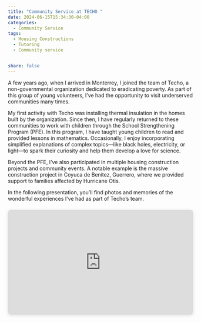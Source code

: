 ```yaml
---
title: "Community Service at TECHO "
date: 2024-06-15T15:34:30-04:00
categories:
  - Community Service
tags:
  - Housing Constructions
  - Tutoring
  - Community service


share: false
---
```


A few years ago, when I arrived in Monterrey, I joined the team of Techo, a non-governmental organization dedicated to eradicating poverty. As part of this group of young volunteers, I’ve had the opportunity to visit underserved communities many times.

My first activity with Techo was installing thermal insulation in the homes built by the organization. Since then, I have regularly returned to these communities to work with children through the School Strengthening Program (PFE). In this program, I have taught young children to read and provided lessons in mathematics. Occasionally, I enjoy incorporating simplified explanations of complex topics—like black holes, electricity, or light—to spark their curiosity and help them develop a love for science.

Beyond the PFE, I’ve also participated in multiple housing construction projects and community events. A notable example is the massive construction project in Coyuca de Benítez, Guerrero, where we provided support to families affected by Hurricane Otis.

In the following presentation, you’ll find photos and memories of the wonderful experiences I’ve had as part of Techo’s team.

<div style="position: relative; width: 100%; height: 0; padding-top: 56.3415%;
 padding-bottom: 0; box-shadow: 0 2px 8px 0 rgba(63,69,81,0.16); margin-top: 1.6em; margin-bottom: 0.9em; overflow: hidden;
 border-radius: 8px; will-change: transform;">
  <iframe loading="lazy" style="position: absolute; width: 100%; height: 100%; top: 0; left: 0; border: none; padding: 0;margin: 0;"
    src="https://www.canva.com/design/DAGcJgebrzY/bdAmKTBJPUGLLffAJvflpA/watch?embed" allowfullscreen="allowfullscreen" allow="fullscreen">
  </iframe>
</div>
<a href="https:&#x2F;&#x2F;www.canva.com&#x2F;design&#x2F;DAGcJgebrzY&#x2F;bdAmKTBJPUGLLffAJvflpA&#x2F;watch?utm_content=DAGcJgebrzY&amp;utm_campaign=designshare&amp;utm_medium=embeds&amp;utm_source=link" target="_blank" rel="noopener"></a> 